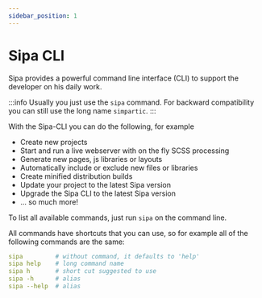 ```yaml
---
sidebar_position: 1
---
```


# Sipa CLI

Sipa provides a powerful command line interface (CLI) to support the developer on his daily work.

:::info
Usually you just use the `sipa` command. For backward compatibility you can still use the long name `simpartic`.
:::

With the Sipa-CLI you can do the following, for example
* Create new projects
* Start and run a live webserver with on the fly SCSS processing
* Generate new pages, js libraries or layouts
* Automatically include or exclude new files or libraries
* Create minified distribution builds
* Update your project to the latest Sipa version
* Upgrade the Sipa CLI to the latest Sipa version
* ... so much more!

To list all available commands, just run `sipa` on the command line.

All commands have shortcuts that you can use, so for example all of the following commands are the same:
```yaml
sipa         # without command, it defaults to 'help'
sipa help    # long command name
sipa h       # short cut suggested to use
sipa -h      # alias
sipa --help  # alias
```